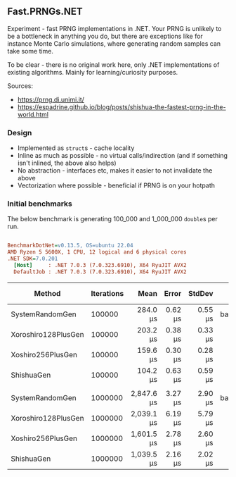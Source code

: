 ## Fast.PRNGs.NET

Experiment - fast PRNG implementations in .NET.
Your PRNG is unlikely to be a bottleneck in anything you do, but there are exceptions like for instance Monte Carlo simulations, where generating random samples can take some time.

To be clear - there is no original work here, only .NET implementations of existing algorithms.
Mainly for learning/curiosity purposes.

Sources:
* https://prng.di.unimi.it/
* https://espadrine.github.io/blog/posts/shishua-the-fastest-prng-in-the-world.html

### Design

* Implemented as `struct`s - cache locality
* Inline as much as possible - no virtual calls/indirection (and if something isn't inlined, the above also helps)
* No abstraction - interfaces etc, makes it easier to not invalidate the above
* Vectorization where possible - beneficial if PRNG is on your hotpath

### Initial benchmarks

The below benchmark is generating 100_000 and 1_000_000 `double`s per run.

``` ini

BenchmarkDotNet=v0.13.5, OS=ubuntu 22.04
AMD Ryzen 5 5600X, 1 CPU, 12 logical and 6 physical cores
.NET SDK=7.0.201
  [Host]     : .NET 7.0.3 (7.0.323.6910), X64 RyuJIT AVX2
  DefaultJob : .NET 7.0.3 (7.0.323.6910), X64 RyuJIT AVX2


```
|              Method | Iterations |       Mean |   Error |  StdDev |        Ratio | RatioSD | Rank | Allocated | Alloc Ratio |
|-------------------- |----------- |-----------:|--------:|--------:|-------------:|--------:|-----:|----------:|------------:|
|     SystemRandomGen |     100000 |   284.0 μs | 0.62 μs | 0.55 μs |     baseline |         |    4 |         - |          NA |
| Xoroshiro128PlusGen |     100000 |   203.2 μs | 0.38 μs | 0.33 μs | 1.40x faster |   0.00x |    3 |         - |          NA |
|   Xoshiro256PlusGen |     100000 |   159.6 μs | 0.30 μs | 0.28 μs | 1.78x faster |   0.00x |    2 |         - |          NA |
|          ShishuaGen |     100000 |   104.2 μs | 0.63 μs | 0.59 μs | 2.73x faster |   0.02x |    1 |         - |          NA |
|                     |            |            |         |         |              |         |      |           |             |
|     SystemRandomGen |    1000000 | 2,847.6 μs | 3.27 μs | 2.90 μs |     baseline |         |    4 |       4 B |             |
| Xoroshiro128PlusGen |    1000000 | 2,039.1 μs | 6.19 μs | 5.79 μs | 1.40x faster |   0.00x |    3 |       4 B |  1.00x more |
|   Xoshiro256PlusGen |    1000000 | 1,601.5 μs | 2.78 μs | 2.60 μs | 1.78x faster |   0.00x |    2 |       2 B |  2.00x less |
|          ShishuaGen |    1000000 | 1,039.5 μs | 2.16 μs | 2.02 μs | 2.74x faster |   0.01x |    1 |       2 B |  2.00x less |
